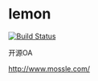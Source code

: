 lemon
=====

[![Build Status](https://travis-ci.org/xuhuisheng/lemon.png)](https://travis-ci.org/xuhuisheng/lemon)

开源OA

http://www.mossle.com/
